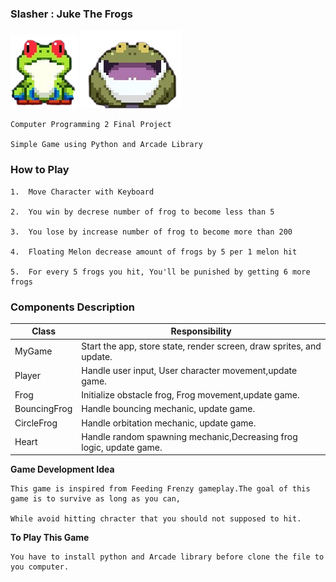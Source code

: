 ### Slasher : Juke The Frogs

![alt text](https://raw.githubusercontent.com/patdpat/slasher/master/images/frog/frog1.png)
![alt text](https://raw.githubusercontent.com/patdpat/slasher/master/images/frog/frog4.png)

    Computer Programming 2 Final Project

    Simple Game using Python and Arcade Library

### How to Play

    1.  Move Character with Keyboard

    2.  You win by decrese number of frog to become less than 5

    3.  You lose by increase number of frog to become more than 200

    4.  Floating Melon decrease amount of frogs by 5 per 1 melon hit

    5.  For every 5 frogs you hit, You'll be punished by getting 6 more frogs

### Components Description

| Class        | Responsibility                                                       |
| ------------ | -------------------------------------------------------------------- |
| MyGame       | Start the app, store state, render screen, draw sprites, and update. |
| Player       | Handle user input, User character movement,update game.              |
| Frog         | Initialize obstacle frog, Frog movement,update game.                 |
| BouncingFrog | Handle bouncing mechanic, update game.                               |
| CircleFrog   | Handle orbitation mechanic, update game.                             |
| Heart        | Handle random spawning mechanic,Decreasing frog logic, update game.  |

**Game Development Idea**

    This game is inspired from Feeding Frenzy gameplay.The goal of this game is to survive as long as you can,

    While avoid hitting chracter that you should not supposed to hit.

**To Play This Game**

    You have to install python and Arcade library before clone the file to you computer.
